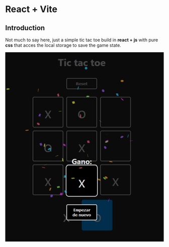 # React + Vite
## Introduction
Not much to say here, just a simple tic tac toe build in **react + js** with pure **css** that acces the local storage to save the game state.

![alt text](./src/readmeImages/tictactoewin.png)

